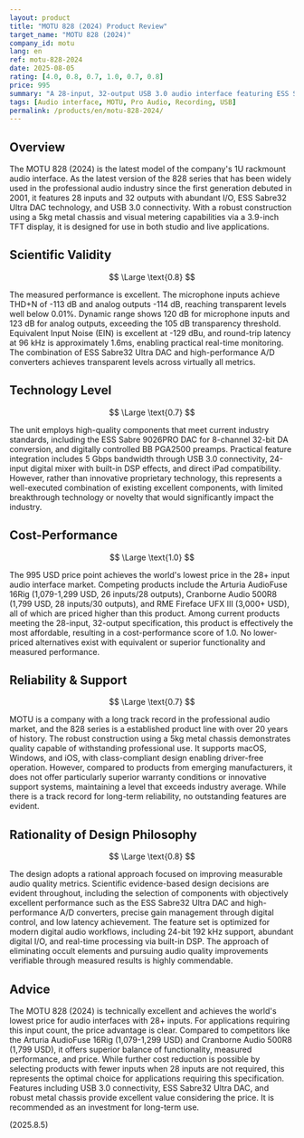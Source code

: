 ```yaml
---
layout: product
title: "MOTU 828 (2024) Product Review"
target_name: "MOTU 828 (2024)"
company_id: motu
lang: en
ref: motu-828-2024
date: 2025-08-05
rating: [4.0, 0.8, 0.7, 1.0, 0.7, 0.8]
price: 995
summary: "A 28-input, 32-output USB 3.0 audio interface featuring ESS Sabre32 Ultra DAC. Delivers excellent measured performance and achieves the world's lowest price for audio interfaces with 28+ inputs."
tags: [Audio interface, MOTU, Pro Audio, Recording, USB]
permalink: /products/en/motu-828-2024/
---
```

## Overview

The MOTU 828 (2024) is the latest model of the company's 1U rackmount audio interface. As the latest version of the 828 series that has been widely used in the professional audio industry since the first generation debuted in 2001, it features 28 inputs and 32 outputs with abundant I/O, ESS Sabre32 Ultra DAC technology, and USB 3.0 connectivity. With a robust construction using a 5kg metal chassis and visual metering capabilities via a 3.9-inch TFT display, it is designed for use in both studio and live applications.

## Scientific Validity

$$ \Large \text{0.8} $$

The measured performance is excellent. The microphone inputs achieve THD+N of -113 dB and analog outputs -114 dB, reaching transparent levels well below 0.01%. Dynamic range shows 120 dB for microphone inputs and 123 dB for analog outputs, exceeding the 105 dB transparency threshold. Equivalent Input Noise (EIN) is excellent at -129 dBu, and round-trip latency at 96 kHz is approximately 1.6ms, enabling practical real-time monitoring. The combination of ESS Sabre32 Ultra DAC and high-performance A/D converters achieves transparent levels across virtually all metrics.

## Technology Level

$$ \Large \text{0.7} $$

The unit employs high-quality components that meet current industry standards, including the ESS Sabre 9026PRO DAC for 8-channel 32-bit DA conversion, and digitally controlled BB PGA2500 preamps. Practical feature integration includes 5 Gbps bandwidth through USB 3.0 connectivity, 24-input digital mixer with built-in DSP effects, and direct iPad compatibility. However, rather than innovative proprietary technology, this represents a well-executed combination of existing excellent components, with limited breakthrough technology or novelty that would significantly impact the industry.

## Cost-Performance

$$ \Large \text{1.0} $$

The 995 USD price point achieves the world's lowest price in the 28+ input audio interface market. Competing products include the Arturia AudioFuse 16Rig (1,079-1,299 USD, 26 inputs/28 outputs), Cranborne Audio 500R8 (1,799 USD, 28 inputs/30 outputs), and RME Fireface UFX III (3,000+ USD), all of which are priced higher than this product. Among current products meeting the 28-input, 32-output specification, this product is effectively the most affordable, resulting in a cost-performance score of 1.0. No lower-priced alternatives exist with equivalent or superior functionality and measured performance.

## Reliability & Support

$$ \Large \text{0.7} $$

MOTU is a company with a long track record in the professional audio market, and the 828 series is a established product line with over 20 years of history. The robust construction using a 5kg metal chassis demonstrates quality capable of withstanding professional use. It supports macOS, Windows, and iOS, with class-compliant design enabling driver-free operation. However, compared to products from emerging manufacturers, it does not offer particularly superior warranty conditions or innovative support systems, maintaining a level that exceeds industry average. While there is a track record for long-term reliability, no outstanding features are evident.

## Rationality of Design Philosophy

$$ \Large \text{0.8} $$

The design adopts a rational approach focused on improving measurable audio quality metrics. Scientific evidence-based design decisions are evident throughout, including the selection of components with objectively excellent performance such as the ESS Sabre32 Ultra DAC and high-performance A/D converters, precise gain management through digital control, and low latency achievement. The feature set is optimized for modern digital audio workflows, including 24-bit 192 kHz support, abundant digital I/O, and real-time processing via built-in DSP. The approach of eliminating occult elements and pursuing audio quality improvements verifiable through measured results is highly commendable.

## Advice

The MOTU 828 (2024) is technically excellent and achieves the world's lowest price for audio interfaces with 28+ inputs. For applications requiring this input count, the price advantage is clear. Compared to competitors like the Arturia AudioFuse 16Rig (1,079-1,299 USD) and Cranborne Audio 500R8 (1,799 USD), it offers superior balance of functionality, measured performance, and price. While further cost reduction is possible by selecting products with fewer inputs when 28 inputs are not required, this represents the optimal choice for applications requiring this specification. Features including USB 3.0 connectivity, ESS Sabre32 Ultra DAC, and robust metal chassis provide excellent value considering the price. It is recommended as an investment for long-term use.

(2025.8.5)
